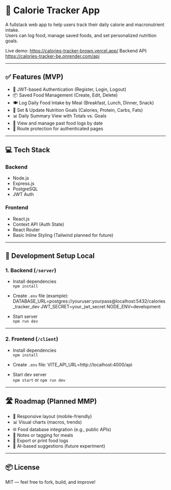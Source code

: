 # 🥗 Calorie Tracker App

A fullstack web app to help users track their daily calorie and macronutrient intake.  
Users can log food, manage saved foods, and set personalized nutrition goals.

Live demo: https://calories-tracker-brown.vercel.app/
Backend API: https://calories-tracker-be.onrender.com/api

---

## ✅ Features (MVP)

- 🔐 JWT-based Authentication (Register, Login, Logout)
- 📦 Saved Food Management (Create, Edit, Delete)
- 🍽️ Log Daily Food Intake by Meal (Breakfast, Lunch, Dinner, Snack)
- 🎯 Set & Update Nutrition Goals (Calories, Protein, Carbs, Fats)
- 📊 Daily Summary View with Totals vs. Goals
- 📅 View and manage past food logs by date
- 🚫 Route protection for authenticated pages

---

## 💻 Tech Stack

### Backend
- Node.js
- Express.js
- PostgreSQL
- JWT Auth

### Frontend
- React.js
- Context API (Auth State)
- React Router
- Basic Inline Styling (Tailwind planned for future)

---

## 🔧 Development Setup Local

### 1. Backend (`/server`)
- Install dependencies  
  `npm install`

- Create `.env` file (example):
DATABASE_URL=postgres://youruser:yourpass@localhost:5432/calories_tracker_dev
JWT_SECRET=your_jwt_secret
NODE_ENV=development

- Start server  
`npm run dev`

---

### 2. Frontend (`/client`)
- Install dependencies  
`npm install`

- Create `.env` file:
VITE_API_URL=http://localhost:4000/api

- Start dev server  
`npm start` or `npm run dev`

---

## 🛣 Roadmap (Planned MMP)

- 📱 Responsive layout (mobile-friendly)
- 📊 Visual charts (macros, trends)
- 🌐 Food database integration (e.g., public APIs)
- 📝 Notes or tagging for meals
- 🧾 Export or print food logs
- 🧠 AI-based suggestions (future experiment)

---

## 📦 License

MIT — feel free to fork, build, and improve!
